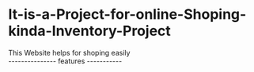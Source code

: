 # It-is-a-Project-for-online-Shoping-kinda-Inventory-Project

This Website helps for shoping easily                                                          
--------------- features -----------

